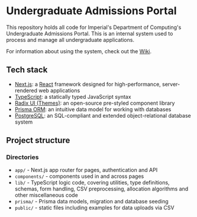 # Undergraduate Admissions Portal

This repository holds all code for Imperial's Department of Computing's Undergraduate Admissions Portal. This is an internal system used to process and manage all undergraduate applications.

For information about using the system, check out the [Wiki](https://github.com/imperial/ug-admissions/wiki).


## Tech stack
- [Next.js](https://nextjs.org/): a [React](https://react.dev/) framework designed for high-performance, server-rendered web applications
- [TypeScript](https://www.typescriptlang.org/): a statically typed JavaScript syntax
- [Radix UI (Themes)](https://www.radix-ui.com/): an open-source pre-styled component library
- [Prisma ORM](https://www.prisma.io/orm): an intuitive data model for working with databases
- [PostgreSQL](https://www.postgresql.org/): an SQL-compliant and extended object-relational database system

## Project structure
### Directories
- `app/` - Next.js app router for pages, authentication and API
- `components/` - components used in and across pages
- `lib/` - TypeScript logic code, covering utilities, type definitions, schemas, form handling, CSV preprocessing, allocation algorithms and other miscellaneous code
- `prisma/` - Prisma data models, migration and database seeding
- `public/` - static files including examples for data uploads via CSV
